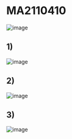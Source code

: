 # МА2110410
![image](https://user-images.githubusercontent.com/70198995/159116282-591c7e42-0f81-4cd4-bc0f-848ed9f6115a.png)
## 1) 
![image](https://user-images.githubusercontent.com/70198995/159116248-fd468c4d-14a2-40d3-a538-d7867ab5053b.png)
## 2)
![image](https://user-images.githubusercontent.com/70198995/159116313-3e1f4ac7-37f6-4893-896e-1e62ce7e12d9.png)
## 3)
![image](https://user-images.githubusercontent.com/70198995/159116397-5abe1ec6-7a55-4e2b-8537-b546aa37e2ab.png)
